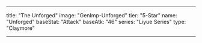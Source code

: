 ---

title: "The Unforged"
image: "GenImp-Unforged"
tier: "5-Star"
name: "Unforged"
baseStat: "Attack"
baseAtk: "46"
series: "Liyue Series"
type: "Claymore"

---